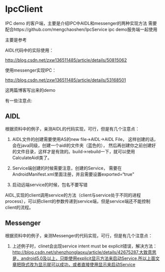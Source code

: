 # IpcClient
IPC demo 的客户端，主要是介绍IPC中AIDL和messenger的两种实现方法
需要配合https://github.com/mengchaoshen/IpcService ipc demo服务端一起使用

主要是参考

 AIDL代码中的实际使用：

 http://blog.csdn.net/zxw136511485/article/details/50815062
 
 使用messenger实现IPC：
 
 http://blog.csdn.net/zxw136511485/article/details/53168501
 
这两篇博客写出来的demo

有一些注意点:

## AIDL

根据资料中的例子，亲测AIDL的代码实现，可行，但是有几个注意点：

1. AIDL文件的创建需要使用AS的new file->AIDL->AIDL File，
这样创建的话，会在java同级，创建一个aidl的文件夹（蓝色的），
然后再创建你之前创建好的文件目录，这样才是有效的。build->rebuild一下，就可以使用CalculateAidl类了。

2. Service端创建的时候需要注意，创建的Service，
需要在AndroidManifest.xml里面注册，并且需要设置exported=“true"

3. 启动远端service的时候，包名不要写错

AIDL,实现的client调用service的方法（client与service处于不同的进程process），可以把client的参数传递到service端，但是service端还不能控制client的流程。

## Messenger

根据资料中的例子，亲测Messenger的代码实现，可行，但是有几个注意点：

1. 上述例子时，clinet会出现service intent must be explicit错误，解决方法：http://blog.csdn.net/shenzhonglaoxu/article/details/42675287,大致意思是，android5.0及以上，只能使用explicit显示方法来启动Service,所以上面文章把隐式改为显示就可以成功，或者直接使用显示来启动Service
